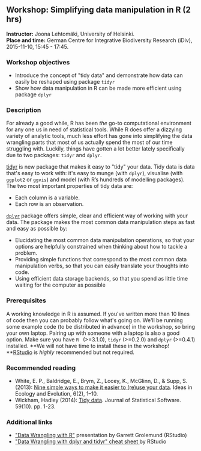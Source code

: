 ## Workshop: Simplifying data manipulation in R (2 hrs)

**Instructor:** Joona Lehtomäki, University of Helsinki.  
**Place and time:**  German Centre for Integrative Biodiversity Research (iDiv),
2015-11-10, 15:45 - 17:45.  

### Workshop objectives

* Introduce the concept of "tidy data" and demonstrate how data can easily be 
reshaped using package `tidyr`
* Show how data manipulation in R can be made more efficient using package 
`dplyr`

### Description

For already a good while, R has been *the* go-to computational environment for 
any one us in need of statistical tools. While R does offer a dizzying variety
of analytic tools, much less effort has gone into simplifying the data 
wrangling parts that most of us actually spend the most of our time
struggling with. Luckily, things have gotten a lot better lately specifically
due to two packages: `tidyr` and `dplyr`.

[tidyr](http://blog.rstudio.org/2014/07/22/introducing-tidyr/) is new package 
that makes it easy to "tidy" your data. Tidy data is data that's easy to work 
with: it's easy to munge (with `dplyr`), visualise (with `ggplot2` or `ggvis`) 
and model (with R’s hundreds of modelling packages). The two most important 
properties of tidy data are:

* Each column is a variable.
* Each row is an observation.

[`dplyr`](http://cran.rstudio.com/web/packages/dplyr/vignettes/introduction.html) 
package offers simple, clear and efficient way of working with your data. The 
package makes the most common data manipulation steps as fast and easy as 
possible by:

* Elucidating the most common data manipulation operations, so that your
  options are helpfully constrained when thinking about how to tackle a
  problem.
* Providing simple functions that correspond to the most common
  data manipulation verbs, so that you can easily translate your thoughts
  into code.
* Using efficient data storage backends, so that you spend as little time
  waiting for the computer as possible

### Prerequisites

A working knowledge in R is assumed. If you've written more than 10 lines of 
code then you can probably follow what's going on. We'll be running some example 
code (to be distributed in advance) in the workshop, so bring your own laptop.
Pairing up with someone with a laptop is also a good option. Make sure you have 
`R ` (>=3.1.0), `tidyr` (>=0.2.0) and `dplyr` (>=0.4.1) installed. **We will not 
have time to install these in the workshop! **[RStudio](http://www.rstudio.com/) 
is *highly* recommended but not required.

### Recommended reading

* White, E. P., Baldridge, E., Brym, Z., Locey, K., McGlinn, D., & Supp, S. 
(2013): [Nine simple ways to make it easier to (re)use your data](http://library.queensu.ca/ojs/index.php/IEE/article/view/4608). Ideas in 
Ecology and Evolution, 6(2), 1–10.
* Wickham, Hadley (2014): [Tidy data](http://www.jstatsoft.org/v59/i10/paper).
Journal of Statistical Software. 59(10). pp. 1-23.


### Additional links

* ["Data Wrangling with R"](http://bit.ly/wrangling-webinar) presentation by
Garrett Grolemund (RStudio)
* ["Data Wrangling with dplyr and tidyr" cheat sheet ](http://www.rstudio.com/wp-content/uploads/2015/02/data-wrangling-cheatsheet.pdf)
by RStudio
